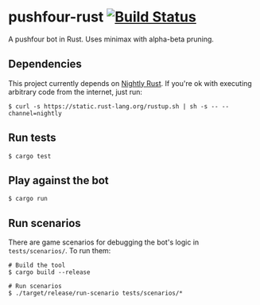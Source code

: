 # pushfour-rust [![Build Status](https://travis-ci.org/aromatt/pushfour-rust.svg?branch=master)](https://travis-ci.org/aromatt/pushfour-rust)
A pushfour bot in Rust. Uses minimax with alpha-beta pruning.

## Dependencies
This project currently depends on [Nightly Rust](https://doc.rust-lang.org/book/nightly-rust.html). If you're ok with executing arbitrary code from the internet, just run:

    $ curl -s https://static.rust-lang.org/rustup.sh | sh -s -- --channel=nightly

## Run tests

    $ cargo test

## Play against the bot

    $ cargo run

## Run scenarios
There are game scenarios for debugging the bot's logic in `tests/scenarios/`. To run them:

    # Build the tool
    $ cargo build --release

    # Run scenarios
    $ ./target/release/run-scenario tests/scenarios/*
